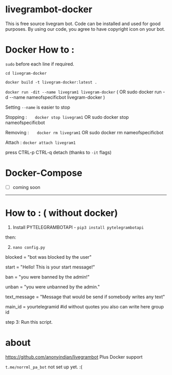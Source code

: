 # livegrambot-docker
This is free source livegram bot. Code can be installed and used for good purposes. By using our code, you agree to have copyright icon on your bot.


# Docker How to :

` sudo ` before each line if required. 

` cd livegram-docker `

` docker build -t livegram-docker:latest . `

` docker run -dit --name livegram1 livegram-docker `  ( OR sudo docker run -d --name nameofspecificbot livegram-docker )

Setting `--name` is easier to stop

Stopping : `    docker stop livegram1 `  OR  sudo docker stop nameofspecificbot

Removing : `    docker rm livegram1 ` OR  sudo docker rm nameofspecificbot

Attach : ` docker attach livegram1 `

press CTRL-p CTRL-q  detach (thanks to `-it` flags)

# Docker-Compose

- [ ] coming soon


---

# How to : ( without docker)
1.  Install PYTELEGRAMBOTAPI - `pip3 install pytelegrambotapi`

then:

2. `nano config.py  `

blocked = "bot was blocked by the user"

start = "Hello! This is your start message!"

ban = "you were banned by the admin!"

unban = "you were unbanned by the admin."

text_message = "Message that would be send if somebody writes any text"

main_id = yourtelegramid #id without quotes you also can write here group id


step 3: Run this script.


# about
https://github.com/anonyindian/livegrambot Plus Docker support

` t.me/norrml_pa_bot ` not set up yet. :(
